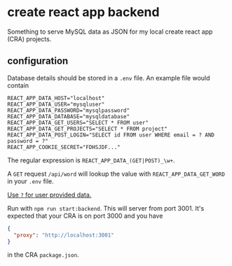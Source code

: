 # create react app backend

Something to serve MySQL data as JSON for my local create react app (CRA) projects.

## configuration

Database details should be stored in a `.env` file.
An example file would contain

```
REACT_APP_DATA_HOST="localhost"
REACT_APP_DATA_USER="mysqluser"
REACT_APP_DATA_PASSWORD="mysqlpassword"
REACT_APP_DATA_DATABASE="mysqldatabase"
REACT_APP_DATA_GET_USERS="SELECT * FROM user"
REACT_APP_DATA_GET_PROJECTS="SELECT * FROM project"
REACT_APP_DATA_POST_LOGIN="SELECT id FROM user WHERE email = ? AND password = ?"
REACT_APP_COOKIE_SECRET="FDHSJDF..."
```

The regular expression is `REACT_APP_DATA_(GET|POST)_\w+`.

A `GET` request `/api/word` will lookup the value with `REACT_APP_DATA_GET_WORD` in your `.env` file.

[Use `?` for user provided data.](https://github.com/mysqljs/mysql#escaping-query-values)

Run with `npm run start:backend`. This will server from port 3001.
It's expected that your CRA is on port 3000 and you have

```json
{
  "proxy": "http://localhost:3001"
}
```

in the CRA `package.json`.
